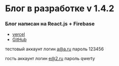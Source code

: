 # Блог в разработке v 1.4.2

### Блог написан на React.js + Firebase

- [vercel](https://blog-firebase-lilac.vercel.app/)
- [GitHub](https://github.com/den10004/BlogFirebase.git)

тестовый аккаунт
логин a@a.ru
пароль 123456

гость аккаунт
логин e@2.ru
пароль qwerty
